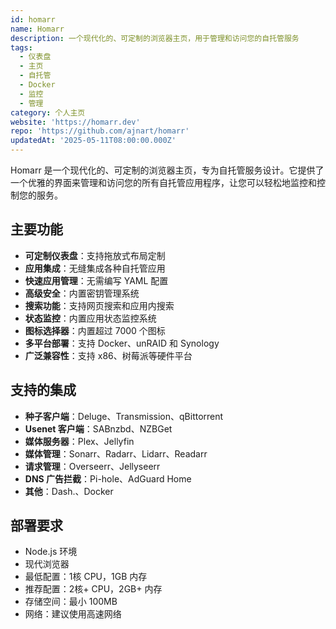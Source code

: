 ```yaml
---
id: homarr
name: Homarr
description: 一个现代化的、可定制的浏览器主页，用于管理和访问您的自托管服务
tags:
  - 仪表盘
  - 主页
  - 自托管
  - Docker
  - 监控
  - 管理
category: 个人主页
website: 'https://homarr.dev'
repo: 'https://github.com/ajnart/homarr'
updatedAt: '2025-05-11T08:00:00.000Z'
---
```


Homarr 是一个现代化的、可定制的浏览器主页，专为自托管服务设计。它提供了一个优雅的界面来管理和访问您的所有自托管应用程序，让您可以轻松地监控和控制您的服务。

## 主要功能

- **可定制仪表盘**：支持拖放式布局定制
- **应用集成**：无缝集成各种自托管应用
- **快速应用管理**：无需编写 YAML 配置
- **高级安全**：内置密钥管理系统
- **搜索功能**：支持网页搜索和应用内搜索
- **状态监控**：内置应用状态监控系统
- **图标选择器**：内置超过 7000 个图标
- **多平台部署**：支持 Docker、unRAID 和 Synology
- **广泛兼容性**：支持 x86、树莓派等硬件平台

## 支持的集成

- **种子客户端**：Deluge、Transmission、qBittorrent
- **Usenet 客户端**：SABnzbd、NZBGet
- **媒体服务器**：Plex、Jellyfin
- **媒体管理**：Sonarr、Radarr、Lidarr、Readarr
- **请求管理**：Overseerr、Jellyseerr
- **DNS 广告拦截**：Pi-hole、AdGuard Home
- **其他**：Dash.、Docker

## 部署要求

- Node.js 环境
- 现代浏览器
- 最低配置：1核 CPU，1GB 内存
- 推荐配置：2核+ CPU，2GB+ 内存
- 存储空间：最小 100MB
- 网络：建议使用高速网络 